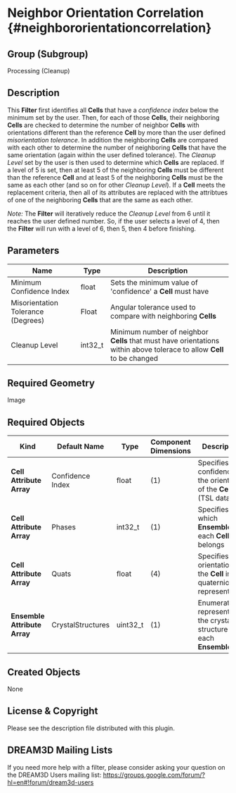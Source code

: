 Neighbor Orientation Correlation {#neighbororientationcorrelation}
======

## Group (Subgroup) ##
Processing (Cleanup)

## Description ##
This **Filter** first identifies all **Cells** that have a *confidence index* below the minimum set by the user.  Then, for each of those **Cells**, their neighboring **Cells** are checked to determine the number of neighbor **Cells** with orientations different than the reference **Cell** by more than the user defined *misorientation tolerance*.  In addition the neighboring **Cells** are compared with each other to determine the number of neighboring **Cells** that have the same orientation (again within the user defined tolerance). The *Cleanup Level* set by the user is then used to determine which **Cells** are replaced.  If a level of 5 is set, then at least 5 of the neighboring **Cells** must be different than the reference **Cell** and at least 5 of the neighboring **Cells** must be the same as each other (and so on for other *Cleanup Level*). If a **Cell** meets the replacement criteria, then all of its attributes are replaced with the attribtues of one of the neighboring **Cells** that are the same as each other.

*Note:* The **Filter** will iteratively reduce the *Cleanup Level* from 6 until it reaches the user defined number. So, if the user selects a level of 4, then the **Filter** will run with a level of 6, then 5, then 4 before finishing.  

## Parameters ##
| Name | Type | Description |
|------|------|------|
| Minimum Confidence Index | float | Sets the minimum value of 'confidence' a **Cell** must have |
| Misorientation Tolerance (Degrees) | Float | Angular tolerance used to compare with neighboring **Cells** |
| Cleanup Level | int32_t | Minimum number of neighbor **Cells** that must have orientations within above tolerace to allow **Cell** to be changed | 

## Required Geometry ##
Image

## Required Objects ##
| Kind | Default Name | Type | Component Dimensions | Description |
|------|--------------|-------------|---------|-----|
| **Cell Attribute Array** | Confidence Index | float | (1) | Specifies the confidence in the orientation of the **Cell** (TSL data) |
| **Cell Attribute Array** | Phases | int32_t | (1) | Specifies to which **Ensemble** each **Cell** belongs |
| **Cell Attribute Array** | Quats | float | (4) | Specifies the orientation of the **Cell** in quaternion representation |
| **Ensemble Attribute Array** | CrystalStructures | uint32_t | (1) | Enumeration representing the crystal structure for each **Ensemble** |

## Created Objects ##
None


## License & Copyright ##

Please see the description file distributed with this plugin.

## DREAM3D Mailing Lists ##

If you need more help with a filter, please consider asking your question on the DREAM3D Users mailing list:
https://groups.google.com/forum/?hl=en#!forum/dream3d-users


